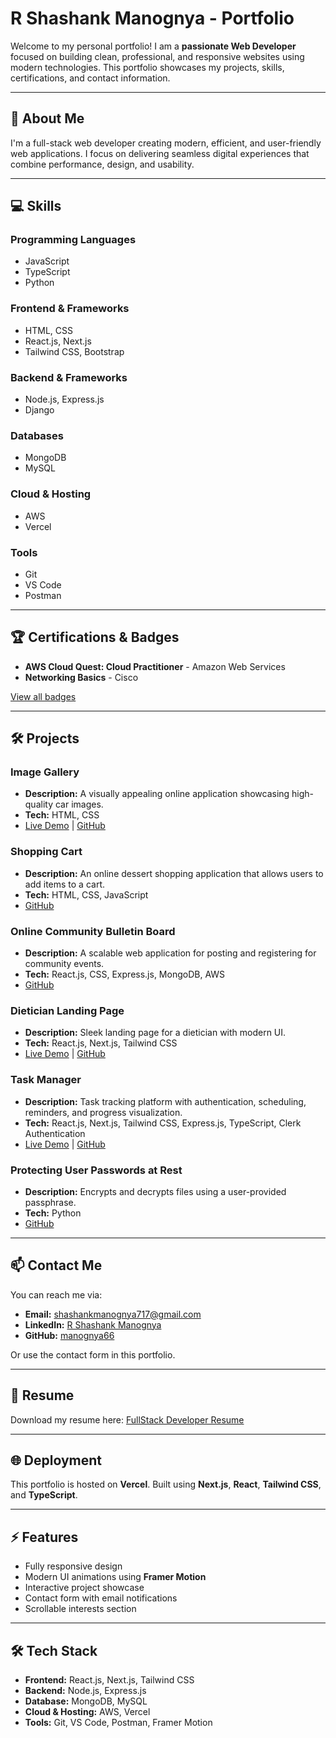 # R Shashank Manognya - Portfolio

Welcome to my personal portfolio! I am a **passionate Web Developer** focused on building clean, professional, and responsive websites using modern technologies. This portfolio showcases my projects, skills, certifications, and contact information.

---

## 🚀 About Me

I'm a full-stack web developer creating modern, efficient, and user-friendly web applications. I focus on delivering seamless digital experiences that combine performance, design, and usability.

---

## 💻 Skills

### Programming Languages
- JavaScript
- TypeScript
- Python

### Frontend & Frameworks
- HTML, CSS
- React.js, Next.js
- Tailwind CSS, Bootstrap

### Backend & Frameworks
- Node.js, Express.js
- Django

### Databases
- MongoDB
- MySQL

### Cloud & Hosting
- AWS
- Vercel

### Tools
- Git
- VS Code
- Postman

---

## 🏆 Certifications & Badges

- **AWS Cloud Quest: Cloud Practitioner** - Amazon Web Services  
- **Networking Basics** - Cisco  

[View all badges](#)  

---

## 🛠️ Projects

### Image Gallery
- **Description:** A visually appealing online application showcasing high-quality car images.  
- **Tech:** HTML, CSS  
- [Live Demo](https://image-gallery-xeur.vercel.app/) | [GitHub](https://github.com/manognya66/ImageGallery)

### Shopping Cart
- **Description:** An online dessert shopping application that allows users to add items to a cart.  
- **Tech:** HTML, CSS, JavaScript  
- [GitHub](https://github.com/yourusername/cart)

### Online Community Bulletin Board
- **Description:** A scalable web application for posting and registering for community events.  
- **Tech:** React.js, CSS, Express.js, MongoDB, AWS  
- [GitHub](https://github.com/yourusername/community-board)

### Dietician Landing Page
- **Description:** Sleek landing page for a dietician with modern UI.  
- **Tech:** React.js, Next.js, Tailwind CSS  
- [Live Demo](https://dietician-landing-page.vercel.app) | [GitHub](https://github.com/manognya66/DieticianLandingPage)

### Task Manager
- **Description:** Task tracking platform with authentication, scheduling, reminders, and progress visualization.  
- **Tech:** React.js, Next.js, Tailwind CSS, Express.js, TypeScript, Clerk Authentication  
- [Live Demo](https://task-manager-seven-gilt.vercel.app) | [GitHub](https://github.com/manognya66/TaskManager)

### Protecting User Passwords at Rest
- **Description:** Encrypts and decrypts files using a user-provided passphrase.  
- **Tech:** Python  
- [GitHub](https://github.com/manognya66/ProtectingUserPasswordsAtRest-On-Disk)

---

## 📫 Contact Me

You can reach me via:

- **Email:** shashankmanognya717@gmail.com  
- **LinkedIn:** [R Shashank Manognya](https://www.linkedin.com/in/r-shashank-manognya-070874255)  
- **GitHub:** [manognya66](https://github.com/manognya66)  

Or use the contact form in this portfolio.

---

## 📄 Resume

Download my resume here: [FullStack Developer Resume](public/assets/FullStackDeveloper_Resume-1.pdf)

---

## 🌐 Deployment

This portfolio is hosted on **Vercel**. Built using **Next.js**, **React**, **Tailwind CSS**, and **TypeScript**.

---

## ⚡ Features

- Fully responsive design
- Modern UI animations using **Framer Motion**
- Interactive project showcase
- Contact form with email notifications
- Scrollable interests section

---

## 🛠️ Tech Stack

- **Frontend:** React.js, Next.js, Tailwind CSS  
- **Backend:** Node.js, Express.js  
- **Database:** MongoDB, MySQL 
- **Cloud & Hosting:** AWS, Vercel  
- **Tools:** Git, VS Code, Postman, Framer Motion
